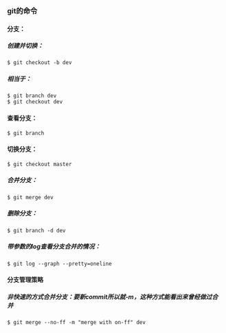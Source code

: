 ### git的命令  
#### 分支：
##### 创建并切换：
`$ git checkout -b dev`
##### 相当于：
```
$ git branch dev
$ git checkout dev
```

#### 查看分支：
`$ git branch`

#### 切换分支：
`$ git checkout master`

##### 合并分支：
`$ git merge dev`

##### 删除分支：
`$ git branch -d dev`

##### 带参数的log查看分支合并的情况：
`$ git log --graph --pretty=oneline`

#### 分支管理策略

##### 非快速的方式合并分支：要新commit所以就-m，这种方式能看出来曾经做过合并
`$ git merge --no-ff -m "merge with on-ff" dev`


